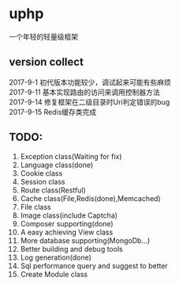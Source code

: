 # uphp 
一个年轻的轻量级框架
## version collect
2017-9-1  初代版本功能较少，调试起来可能有些麻烦<br>
2017-9-11 基本实现路由的访问来调用控制器方法<br>
2017-9-14 修复框架在二级目录时Uri判定错误的bug<br>
2017-9-15 Redis缓存类完成

##  TODO:
<ol>
<li>Exception class(Waiting for fix)</li>
<li>Language class(done)</li>
<li>Cookie class</li>
<li>Session class</li>
<li>Route class(Restful)</li>
<li>Cache class(File,Redis(done),Memcached)</li>
<li>File class</li>
<li>Image class(include Captcha)</li>
<li>Composer supporting(done)</li>
<li>A easy achieving View class</li>
<li>More database supporting(MongoDb...)</li>
<li>Better building and debug tools</li>
<li>Log generation(done)</li>
<li>Sql performance query and suggest to better </li>
<li>Create Module class</li>
</ol>
